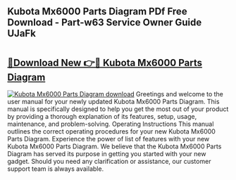 ## Kubota Mx6000 Parts Diagram PDf Free Download - Part-w63 Service Owner Guide UJaFk

# <h2><a href="http://dfrbnj.blite.top/?on=Kubota+Mx6000+Parts+Diagram">🔗Download New 👉🔴 Kubota Mx6000 Parts Diagram</a></h2>

[![Kubota Mx6000 Parts Diagram download](https://i.imgur.com/lujVjoI.png)](http://dfrbnj.blite.top/?on=Kubota+Mx6000+Parts+Diagram)
Greetings and welcome to the user manual for your newly updated Kubota Mx6000 Parts Diagram. This manual is specifically designed to help you get the most out of your product by providing a thorough explanation of its features, setup, usage, maintenance, and problem-solving. Operating Instructions This manual outlines the correct operating procedures for your new Kubota Mx6000 Parts Diagram. Experience the power of list of features with your new Kubota Mx6000 Parts Diagram. We believe that the Kubota Mx6000 Parts Diagram has served its purpose in getting you started with your new gadget. Should you need any clarification or assistance, our customer support team is always available.
